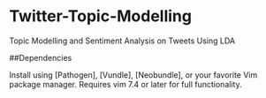# Twitter-Topic-Modelling <br />
Topic Modelling and Sentiment Analysis on Tweets Using LDA  <br />

##Dependencies

Install using [Pathogen], [Vundle], [Neobundle], or your favorite Vim package manager.
Requires vim 7.4 or later for full functionality.



